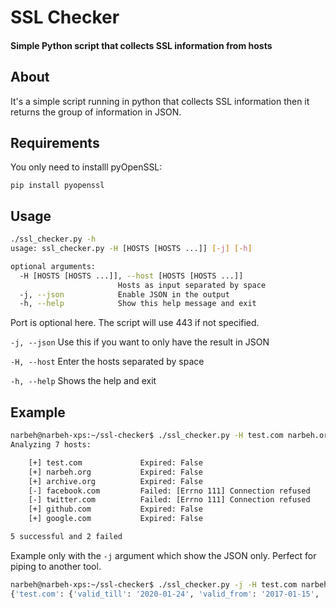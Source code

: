 # SSL Checker
#### Simple Python script that collects SSL information from hosts

## About

It's a simple script running in python that collects SSL information then it returns the group of information in JSON.

## Requirements

You only need to installl pyOpenSSL:

`pip install pyopenssl`

## Usage

```bash
./ssl_checker.py -h
usage: ssl_checker.py -H [HOSTS [HOSTS ...]] [-j] [-h]

optional arguments:
  -H [HOSTS [HOSTS ...]], --host [HOSTS [HOSTS ...]]
                        Hosts as input separated by space
  -j, --json            Enable JSON in the output
  -h, --help            Show this help message and exit
```



Port is optional here. The script will use 443 if not specified.

`-j, --json`	Use this if you want to only have the result in JSON

`-H, --host`	Enter the hosts separated by space

`-h, --help` Shows the help and exit


## Example

```bash
narbeh@narbeh-xps:~/ssl-checker$ ./ssl_checker.py -H test.com narbeh.org:443 archive.org facebook.com:443 twitter.com github.com google.com
Analyzing 7 hosts:

	[+] test.com             Expired: False
	[+] narbeh.org           Expired: False
	[+] archive.org          Expired: False
	[-] facebook.com         Failed: [Errno 111] Connection refused
	[-] twitter.com          Failed: [Errno 111] Connection refused
	[+] github.com           Expired: False
	[+] google.com           Expired: False

5 successful and 2 failed
```


Example only with the `-j` argument which show the JSON only. Perfect for piping to another tool.

```bash
narbeh@narbeh-xps:~/ssl-checker$ ./ssl_checker.py -j -H test.com narbeh.org:443 
{'test.com': {'valid_till': '2020-01-24', 'valid_from': '2017-01-15', 'cert_alg': u'sha256WithRSAEncryption', 'cert_ver': 2, 'cert_sn': 73932709062103623902948514363737041075L, 'cert_exp': False, 'issuer_c': u'US', 'issuer_cn': u'Network Solutions DV Server CA 2', 'issuer_o': u'Network Solutions L.L.C.', 'validity_days': 1104, 'issuer_ou': None}, 'narbeh.org': {'valid_till': '2018-05-18', 'valid_from': '2018-02-17', 'cert_alg': u'sha256WithRSAEncryption', 'cert_ver': 2, 'cert_sn': 319510066429286596971677345373584681421772L, 'cert_exp': False, 'issuer_c': u'US', 'issuer_cn': u"Let's Encrypt Authority X3", 'issuer_o': u"Let's Encrypt", 'validity_days': 90, 'issuer_ou': None}}
```
